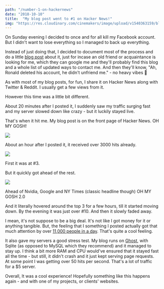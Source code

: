 ```yaml
---
path: "/number-1-on-hackernews"
date: "2018-10-10"
title:  "My blog post went to #1 on Hacker News!"
img: "https://res.cloudinary.com/cinemakers/image/upload/v1540363159/blog/Screenshot-2018-10-08-at-08.52.24-3.png"
---
```


On Sunday evening I decided to once and for all kill my Facebook account. But I didn't want to lose everything so I managed to back up everything.

Instead of just doing that, I decided to document most of the process and do a little [blog post](https://ronaldlangeveld.com/deleting-facebook) about it, just for incase an old friend or acquaintance is looking for me, which they can google me and they'll probably find this blog and a whole list of updated ways to contact me. And then they'll know, "Ah, Ronald deleted his account, he didn't unfriend me." - no heavy vibes 💝

As with most of my blog posts, for fun, I share it on Hacker News along with Twitter & Reddit. I usually get a few views from it.

However this time was a little bit different.

About 20 minutes after I posted it, I suddenly saw my traffic surging fast and my server slowed down like crazy - but it luckily stayed live.

That's when it hit me. My blog post is on the front page of Hacker News. OH MY GOSH!

![](https://res.cloudinary.com/cinemakers/image/upload/v1540363161/blog/Screenshot-2018-10-08-at-08.52.40.png)

About an hour after I posted it, it received over 3000 hits already.

![](https://res.cloudinary.com/cinemakers/image/upload/v1540363161/blog/Screenshot-2018-10-08-at-07.23.31.png)

First it was at #3.

But it quickly got ahead of the rest.

![](https://res.cloudinary.com/cinemakers/image/upload/v1540363159/blog/Screenshot-2018-10-08-at-08.52.24-3.png)

Ahead of Nvidia, Google and NY Times (classic headline though) OH MY GOSH 2.0

And it literally hovered around the top 3 for a few hours, till it started moving down. By the evening it was just over #10. And then it slowly faded away.

I mean, it's not suppose to be a big deal. It's not like I got money for it or anything tangible. But, the feeling that I something I posted actually got that much attention by over [11,000 people in a day](https://simpleanalytics.io/ronaldlangeveld.com). That's quite a cool feeling.

It also gave my servers a good stress test. My blog runs on [Ghost](https://ghost.org), with Sqlite (as opposed to MySQL which they recommend) and it managed to stay up. I think a bit more RAM and CPU would've ensured that it stayed fast all the time - but still, it didn't crash and it just kept serving page requests. At some point I was getting over 50 hits per second. That's a lot of traffic for a $5 server.

Overall, It was a cool experience! Hopefully something like this happens again - and with one of my projects, or clients' websites.